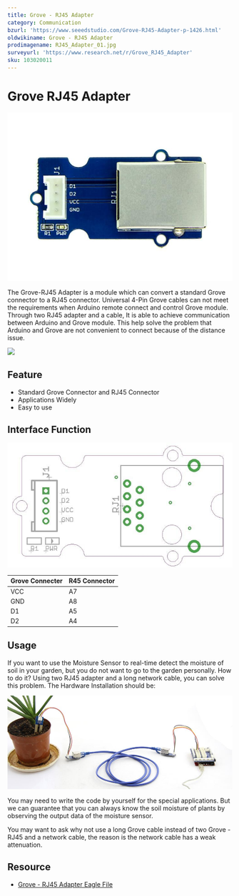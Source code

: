 ```yaml
---
title: Grove - RJ45 Adapter
category: Communication
bzurl: 'https://www.seeedstudio.com/Grove-RJ45-Adapter-p-1426.html'
oldwikiname: Grove - RJ45 Adapter
prodimagename: RJ45_Adapter_01.jpg
surveyurl: 'https://www.research.net/r/Grove_RJ45_Adapter'
sku: 103020011
---
```


# Grove RJ45 Adapter

![](https://github.com/SeeedDocument/Grove-RJ45_Adapter/raw/master/img/RJ45_Adapter_01.jpg)

The Grove-RJ45 Adapter is a module which can convert a standard Grove connector to a RJ45 connector. Universal 4-Pin Grove cables can not meet the requirements when Arduino remote connect and control Grove module. Through two RJ45 adapter and a cable, It is able to achieve communication between Arduino and Grove module. This help solve the problem that Arduino and Grove are not convenient to connect because of the distance issue.

[![](https://github.com/SeeedDocument/Seeed-WiKi/raw/master/docs/images/300px-Get_One_Now_Banner-ragular.png)](https://www.seeedstudio.com/Grove-RJ45-Adapter-p-1426.html)

## Feature

* Standard Grove Connector and RJ45 Connector
* Applications Widely
* Easy to use

## Interface Function

![](https://github.com/SeeedDocument/Grove-RJ45_Adapter/raw/master/img/RJ45_Adapter_Interface.jpg)

|  Grove Connecter |  R45 Connector |
| :--- | :--- |
|  VCC |  A7 |
|  GND |  A8 |
|  D1 |  A5 |
|  D2 |  A4 |

## Usage

If you want to use the Moisture Sensor to real-time detect the moisture of soil in your garden, but you do not want to go to the garden personally. How to do it? Using two RJ45 adapter and a long network cable, you can solve this problem. The Hardware Installation should be:

![](https://github.com/SeeedDocument/Grove-RJ45_Adapter/raw/master/img/RJ45.jpg)

You may need to write the code by yourself for the special applications. But we can guarantee that you can always know the soil moisture of plants by observing the output data of the moisture sensor.

You may want to ask why not use a long Grove cable instead of two Grove - RJ45 and a network cable, the reason is the network cable has a weak attenuation.

## Resource

* [Grove - RJ45 Adapter Eagle File](https://github.com/SeeedDocument/Grove-RJ45_Adapter/raw/master/res/Grove-RJ45_Adapter_Eagle_File.zip)

